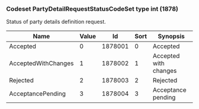 ### Codeset PartyDetailRequestStatusCodeSet type int (1878)

Status of party details definition request.

| Name                | Value | Id      | Sort | Synopsis              |
|---------------------|-------|---------|------|-----------------------|
| Accepted            | 0     | 1878001 | 0    | Accepted              |
| AcceptedWithChanges | 1     | 1878002 | 1    | Accepted with changes |
| Rejected            | 2     | 1878003 | 2    | Rejected              |
| AcceptancePending   | 3     | 1878004 | 3    | Acceptance pending    |

